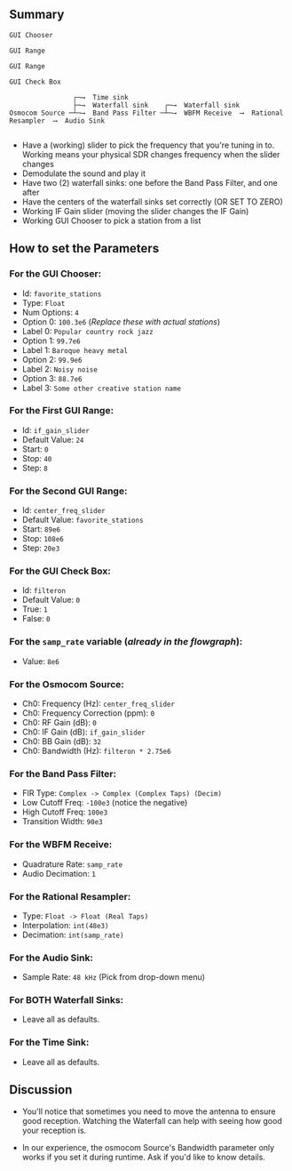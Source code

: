 ## Summary

```
GUI Chooser

GUI Range

GUI Range

GUI Check Box

                ┌─⟶  Time sink
                ├─⟶  Waterfall sink    ┌─⟶  Waterfall sink                                             
Osmocom Source ─┴─⟶  Band Pass Filter ─┴─⟶  WBFM Receive  ⟶  Rational Resampler  ⟶  Audio Sink                          
                                     

```

- Have a (working) slider to pick the frequency that you're tuning in to. Working means your physical SDR changes frequency when the slider changes
- Demodulate the sound and play it
- Have two (2) waterfall sinks: one before the Band Pass Filter, and one after
- Have the centers of the waterfall sinks set correctly (OR SET TO ZERO)
- Working IF Gain slider (moving the slider changes the IF Gain)
- Working GUI Chooser to pick a station from a list


## How to set the Parameters

### For the GUI Chooser:

- Id: `favorite_stations`
- Type: `Float`
- Num Options: `4`
- Option 0: `100.3e6`  (_Replace these with actual stations_)
- Label 0: `Popular country rock jazz`  
- Option 1: `99.7e6`
- Label 1: `Baroque heavy metal`
- Option 2: `99.9e6`
- Label 2: `Noisy noise`
- Option 3: `88.7e6`
- Label 3: `Some other creative station name`


### For the First GUI Range:

- Id: `if_gain_slider`
- Default Value: `24`
- Start: `0`
- Stop: `40`
- Step: `8`

### For the Second GUI Range:

- Id: `center_freq_slider`
- Default Value: `favorite_stations`
- Start: `89e6`
- Stop: `108e6`
- Step: `20e3`

### For the GUI Check Box:

- Id: `filteron`
- Default Value: `0`
- True: `1`
- False: `0`

### For the `samp_rate` variable (_already in the flowgraph_):

- Value: `8e6`

### For the Osmocom Source:

- Ch0: Frequency (Hz): `center_freq_slider`
- Ch0: Frequency Correction (ppm): `0`
- Ch0: RF Gain (dB): `0`
- Ch0: IF Gain (dB): `if_gain_slider`
- Ch0: BB Gain (dB): `32`
- Ch0: Bandwidth (Hz): `filteron * 2.75e6`

### For the Band Pass Filter:

- FIR Type: `Complex -> Complex (Complex Taps) (Decim)`
- Low Cutoff Freq: `-100e3` (notice the negative)
- High Cutoff Freq: `100e3`
- Transition Width: `90e3`

### For the WBFM Receive:

- Quadrature Rate: `samp_rate`
- Audio Decimation: `1`

### For the Rational Resampler:

- Type: `Float -> Float (Real Taps)`
- Interpolation: `int(48e3)`
- Decimation: `int(samp_rate)`

### For the Audio Sink:

- Sample Rate: `48 kHz` (Pick from drop-down menu)

### For BOTH Waterfall Sinks:

- Leave all as defaults.

### For the Time Sink:

- Leave all as defaults.


## Discussion

- You'll notice that sometimes you need to move the antenna to ensure good reception. Watching the Waterfall can help with seeing how good your reception is.

- In our experience, the osmocom Source's Bandwidth parameter only works if you set it during runtime. Ask if you'd like to know details.

